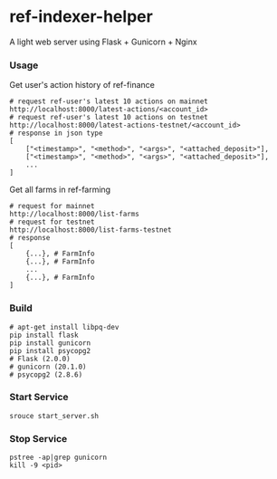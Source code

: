 # ref-indexer-helper

A light web server using Flask + Gunicorn + Nginx

### Usage
Get user's action history of ref-finance
```shell
# request ref-user's latest 10 actions on mainnet
http://localhost:8000/latest-actions/<account_id>
# request ref-user's latest 10 actions on testnet
http://localhost:8000/latest-actions-testnet/<account_id>
# response in json type
[
    ["<timestamp>", "<method>", "<args>", "<attached_deposit>"],
    ["<timestamp>", "<method>", "<args>", "<attached_deposit>"],
    ...
]
```

Get all farms in ref-farming
```shell
# request for mainnet
http://localhost:8000/list-farms
# request for testnet
http://localhost:8000/list-farms-testnet
# response
[
    {...}, # FarmInfo
    {...}, # FarmInfo
    ...
    {...}, # FarmInfo
]
```

### Build
```
# apt-get install libpq-dev
pip install flask
pip install gunicorn
pip install psycopg2
# Flask (2.0.0)
# gunicorn (20.1.0)
# psycopg2 (2.8.6)
```
### Start Service
```
srouce start_server.sh
```

### Stop Service

```
pstree -ap|grep gunicorn
kill -9 <pid>
```

